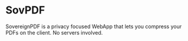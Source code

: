 # SovPDF
SovereignPDF is a privacy focused WebApp that lets you compress your PDFs on the client. No servers involved.
